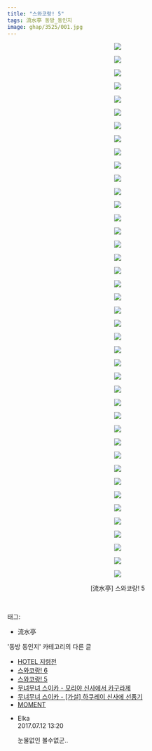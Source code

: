 ```yaml
---
title: "스와코랑! 5"
tags: 流水亭 동방_동인지
image: ghap/3525/001.jpg
---
```

<div class="article">
<p style="text-align: center; clear: none; float: none;"><img src="{{ site.nasurl }}/ghap/3525/001.jpg"/></p>
<p style="text-align: center; clear: none; float: none;"><img src="{{ site.nasurl }}/ghap/3525/002.jpg"/></p>
<p style="text-align: center; clear: none; float: none;"><img src="{{ site.nasurl }}/ghap/3525/003.jpg"/></p>
<p style="text-align: center; clear: none; float: none;"><img src="{{ site.nasurl }}/ghap/3525/004.jpg"/></p>
<p style="text-align: center; clear: none; float: none;"><img src="{{ site.nasurl }}/ghap/3525/005.jpg"/></p>
<p style="text-align: center; clear: none; float: none;"><img src="{{ site.nasurl }}/ghap/3525/006.jpg"/></p>
<p style="text-align: center; clear: none; float: none;"><img src="{{ site.nasurl }}/ghap/3525/007.jpg"/></p>
<p style="text-align: center; clear: none; float: none;"><img src="{{ site.nasurl }}/ghap/3525/008.jpg"/></p>
<p style="text-align: center; clear: none; float: none;"><img src="{{ site.nasurl }}/ghap/3525/009.jpg"/></p>
<p style="text-align: center; clear: none; float: none;"><img src="{{ site.nasurl }}/ghap/3525/010.jpg"/></p>
<p style="text-align: center; clear: none; float: none;"><img src="{{ site.nasurl }}/ghap/3525/011.jpg"/></p>
<p style="text-align: center; clear: none; float: none;"><img src="{{ site.nasurl }}/ghap/3525/012.jpg"/></p>
<p style="text-align: center; clear: none; float: none;"><img src="{{ site.nasurl }}/ghap/3525/013.jpg"/></p>
<p style="text-align: center; clear: none; float: none;"><img src="{{ site.nasurl }}/ghap/3525/014.jpg"/></p>
<p style="text-align: center; clear: none; float: none;"><img src="{{ site.nasurl }}/ghap/3525/015.jpg"/></p>
<p style="text-align: center; clear: none; float: none;"><img src="{{ site.nasurl }}/ghap/3525/016.jpg"/></p>
<p style="text-align: center; clear: none; float: none;"><img src="{{ site.nasurl }}/ghap/3525/017.jpg"/></p>
<p style="text-align: center; clear: none; float: none;"><img src="{{ site.nasurl }}/ghap/3525/018.jpg"/></p>
<p style="text-align: center; clear: none; float: none;"><img src="{{ site.nasurl }}/ghap/3525/019.jpg"/></p>
<p style="text-align: center; clear: none; float: none;"><img src="{{ site.nasurl }}/ghap/3525/020.jpg"/></p>
<p style="text-align: center; clear: none; float: none;"><img src="{{ site.nasurl }}/ghap/3525/021.jpg"/></p>
<p style="text-align: center; clear: none; float: none;"><img src="{{ site.nasurl }}/ghap/3525/022.jpg"/></p>
<p style="text-align: center; clear: none; float: none;"><img src="{{ site.nasurl }}/ghap/3525/023.jpg"/></p>
<p style="text-align: center; clear: none; float: none;"><img src="{{ site.nasurl }}/ghap/3525/024.jpg"/></p>
<p style="text-align: center; clear: none; float: none;"><img src="{{ site.nasurl }}/ghap/3525/025.jpg"/></p>
<p style="text-align: center; clear: none; float: none;"><img src="{{ site.nasurl }}/ghap/3525/026.jpg"/></p>
<p style="text-align: center; clear: none; float: none;"><img src="{{ site.nasurl }}/ghap/3525/027.jpg"/></p>
<p style="text-align: center; clear: none; float: none;"><img src="{{ site.nasurl }}/ghap/3525/028.jpg"/></p>
<p style="text-align: center; clear: none; float: none;"><img src="{{ site.nasurl }}/ghap/3525/029.jpg"/></p>
<p style="text-align: center; clear: none; float: none;"><img src="{{ site.nasurl }}/ghap/3525/030.jpg"/></p>
<p style="text-align: center; clear: none; float: none;"><img src="{{ site.nasurl }}/ghap/3525/031.jpg"/></p>
<p style="text-align: center; clear: none; float: none;"><img src="{{ site.nasurl }}/ghap/3525/032.jpg"/></p>
<p style="text-align: center; clear: none; float: none;"><img src="{{ site.nasurl }}/ghap/3525/033.jpg"/></p>
<p style="text-align: center; clear: none; float: none;"><img src="{{ site.nasurl }}/ghap/3525/034.jpg"/></p>
<p style="text-align: center; clear: none; float: none;"><img src="{{ site.nasurl }}/ghap/3525/035.jpg"/></p>
<p style="text-align: center; clear: none; float: none;"><img src="{{ site.nasurl }}/ghap/3525/036.jpg"/></p>
<p style="text-align: center; clear: none; float: none;"><img src="{{ site.nasurl }}/ghap/3525/037.jpg"/></p>
<p style="text-align: center; clear: none; float: none;"><img src="{{ site.nasurl }}/ghap/3525/038.jpg"/></p>
<p style="text-align: center; clear: none; float: none;"><img src="{{ site.nasurl }}/ghap/3525/039.jpg"/></p>
<p style="text-align: center; clear: none; float: none;"><img src="{{ site.nasurl }}/ghap/3525/040.jpg"/></p>
<p style="text-align: center; clear: none; float: none;"><img src="{{ site.nasurl }}/ghap/3525/041.jpg"/></p>
<p style="text-align: center; clear: none; float: none;">[流水亭] 스와코랑! 5</p>
<p><br/></p>
</div><div class="tagTrail">
<p>태그: </p>
<ul>
<li>流水亭</li>
</ul>
</div><div class="another">
<p>'동방 동인지' 카테고리의 다른 글</p>
<ul>
<li><a href="/2017-07-11-ghap_3527">HOTEL 지령전</a></li>
<li><a href="/2017-07-11-ghap_3526">스와코랑! 6</a></li>
<li><a href="/2017-07-11-ghap_3525">스와코랑! 5</a></li>
<li><a href="/2017-07-11-ghap_3524">무녀무녀 스이카 - 모리야 신사에서 카구라제</a></li>
<li><a href="/2017-07-11-ghap_3523">무녀무녀 스이카 - [가설] 하쿠레이 신사에 선풍기</a></li>
<li><a href="/2017-07-11-ghap_3522">MOMENT</a></li>
</ul>
</div><div class="cb_module cb_fluid">
<div class="cb_wrt cb_profile">
<div class="comment">
<ul>
<li class="cb_thumb_off" id="comment15034440">
<div class="cb_comment_area">
<div class="cb_info_area">
<div class="cb_section">
<span class="cb_nick_name">Elka</span>
</div>
<div class="cb_section">
<span class="cb_date">2017.07.12 13:20 </span>
</div>
</div>
<div class="cb_dsc_comment">
<p class="cb_dsc">
											눈물없인 볼수없군..
										</p>
</div>
</div></li>
</ul>
</div>
</div><!-- commentList close -->
</div>